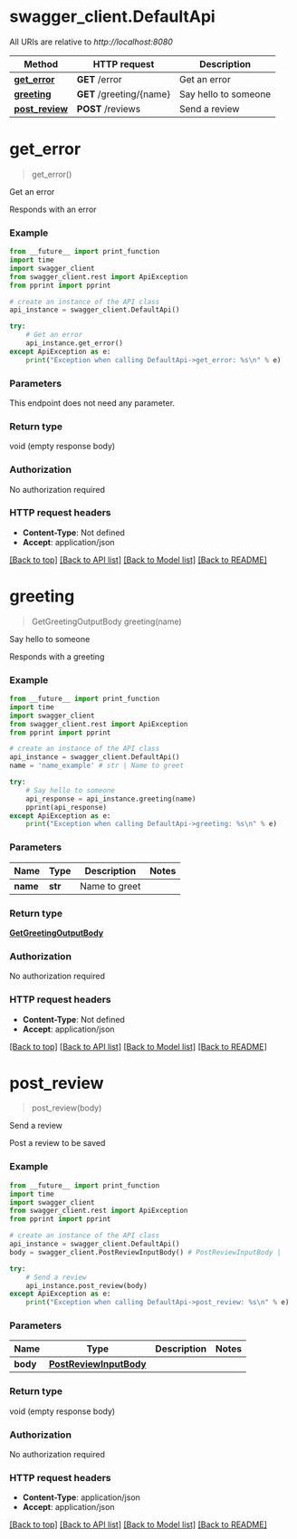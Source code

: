 # swagger_client.DefaultApi

All URIs are relative to *http://localhost:8080*

Method | HTTP request | Description
------------- | ------------- | -------------
[**get_error**](DefaultApi.md#get_error) | **GET** /error | Get an error
[**greeting**](DefaultApi.md#greeting) | **GET** /greeting/{name} | Say hello to someone
[**post_review**](DefaultApi.md#post_review) | **POST** /reviews | Send a review

# **get_error**
> get_error()

Get an error

Responds with an error

### Example
```python
from __future__ import print_function
import time
import swagger_client
from swagger_client.rest import ApiException
from pprint import pprint

# create an instance of the API class
api_instance = swagger_client.DefaultApi()

try:
    # Get an error
    api_instance.get_error()
except ApiException as e:
    print("Exception when calling DefaultApi->get_error: %s\n" % e)
```

### Parameters
This endpoint does not need any parameter.

### Return type

void (empty response body)

### Authorization

No authorization required

### HTTP request headers

 - **Content-Type**: Not defined
 - **Accept**: application/json

[[Back to top]](#) [[Back to API list]](../README.md#documentation-for-api-endpoints) [[Back to Model list]](../README.md#documentation-for-models) [[Back to README]](../README.md)

# **greeting**
> GetGreetingOutputBody greeting(name)

Say hello to someone

Responds with a greeting

### Example
```python
from __future__ import print_function
import time
import swagger_client
from swagger_client.rest import ApiException
from pprint import pprint

# create an instance of the API class
api_instance = swagger_client.DefaultApi()
name = 'name_example' # str | Name to greet

try:
    # Say hello to someone
    api_response = api_instance.greeting(name)
    pprint(api_response)
except ApiException as e:
    print("Exception when calling DefaultApi->greeting: %s\n" % e)
```

### Parameters

Name | Type | Description  | Notes
------------- | ------------- | ------------- | -------------
 **name** | **str**| Name to greet | 

### Return type

[**GetGreetingOutputBody**](GetGreetingOutputBody.md)

### Authorization

No authorization required

### HTTP request headers

 - **Content-Type**: Not defined
 - **Accept**: application/json

[[Back to top]](#) [[Back to API list]](../README.md#documentation-for-api-endpoints) [[Back to Model list]](../README.md#documentation-for-models) [[Back to README]](../README.md)

# **post_review**
> post_review(body)

Send a review

Post a review to be saved

### Example
```python
from __future__ import print_function
import time
import swagger_client
from swagger_client.rest import ApiException
from pprint import pprint

# create an instance of the API class
api_instance = swagger_client.DefaultApi()
body = swagger_client.PostReviewInputBody() # PostReviewInputBody | 

try:
    # Send a review
    api_instance.post_review(body)
except ApiException as e:
    print("Exception when calling DefaultApi->post_review: %s\n" % e)
```

### Parameters

Name | Type | Description  | Notes
------------- | ------------- | ------------- | -------------
 **body** | [**PostReviewInputBody**](PostReviewInputBody.md)|  | 

### Return type

void (empty response body)

### Authorization

No authorization required

### HTTP request headers

 - **Content-Type**: application/json
 - **Accept**: application/json

[[Back to top]](#) [[Back to API list]](../README.md#documentation-for-api-endpoints) [[Back to Model list]](../README.md#documentation-for-models) [[Back to README]](../README.md)


